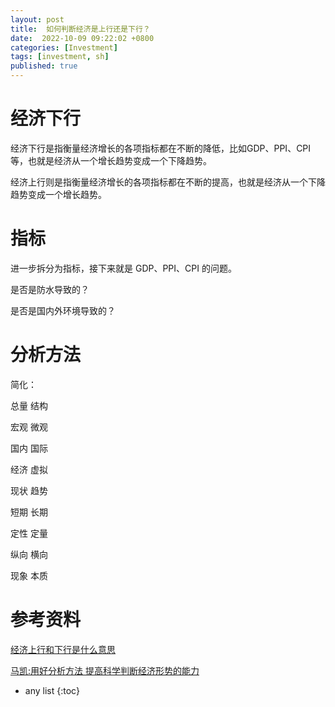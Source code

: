 ```yaml
---
layout: post
title:  如何判断经济是上行还是下行？
date:  2022-10-09 09:22:02 +0800
categories: [Investment]
tags: [investment, sh]
published: true
---
```


# 经济下行

经济下行是指衡量经济增长的各项指标都在不断的降低，比如GDP、PPI、CPI等，也就是经济从一个增长趋势变成一个下降趋势。

经济上行则是指衡量经济增长的各项指标都在不断的提高，也就是经济从一个下降趋势变成一个增长趋势。

# 指标

进一步拆分为指标，接下来就是 GDP、PPI、CPI 的问题。

是否是防水导致的？

是否是国内外环境导致的？

# 分析方法

简化：

总量 结构

宏观 微观

国内 国际

经济 虚拟

现状 趋势

短期 长期

定性 定量

纵向 横向

现象 本质



# 参考资料

[经济上行和下行是什么意思](http://www.ichuhe.cn/archives/115311)

[马凯:用好分析方法 提高科学判断经济形势的能力](http://www.gov.cn/ldhd/2010-07/01/content_1642632.htm)

* any list
{:toc}